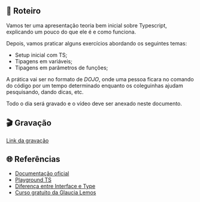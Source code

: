 ## 📕 Roteiro

Vamos ter uma apresentação teoria bem inicial sobre Typescript, explicando um pouco do que ele é e como funciona.

Depois, vamos praticar alguns exercícios abordando os seguintes temas:

- Setup inicial com TS;
- Tipagens em variáveis;
- Tipagens em parâmetros de funções;

A prática vai ser no formato de _DOJO_, onde uma pessoa ficara no comando do código por um tempo determinado enquanto os coleguinhas ajudam pesquisando, dando dicas, etc.

Todo o dia será gravado e o vídeo deve ser anexado neste documento.

## 🎬 Gravação

[Link da gravação](https://drive.google.com/file/d/1hDzXV1ck0qRQYjxmi1jcEtdtrwRq9roE/view)

## 🌐 Referências

- [Documentação oficial](https://www.typescriptlang.org/)  
- [Playground TS](https://www.typescriptlang.org/play)  
- [Diferença entre Interface e Type](https://www.typescriptlang.org/pt/play#example/types-vs-interfaces)  
- [Curso gratuito da Glaucia Lemos](https://www.youtube.com/watch?v=u7K1sdnCv5Y&list=PLb2HQ45KP0Wsk-p_0c6ImqBAEFEY-LU9H)
